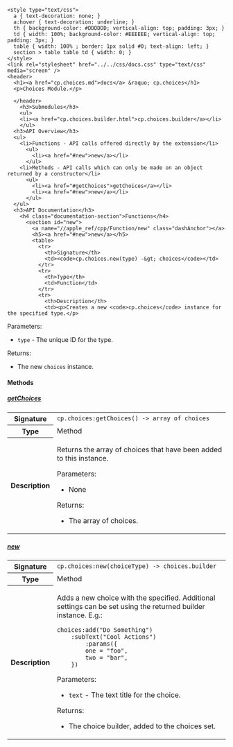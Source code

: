     <style type="text/css">
      a { text-decoration: none; }
      a:hover { text-decoration: underline; }
      th { background-color: #DDDDDD; vertical-align: top; padding: 3px; }
      td { width: 100%; background-color: #EEEEEE; vertical-align: top; padding: 3px; }
      table { width: 100% ; border: 1px solid #0; text-align: left; }
      section > table table td { width: 0; }
    </style>
    <link rel="stylesheet" href="../../css/docs.css" type="text/css" media="screen" />
    <header>
      <h1><a href="cp.choices.md">docs</a> &raquo; cp.choices</h1>
      <p>Choices Module.</p>

      </header>
        <h3>Submodules</h3>
        <ul>
        <li><a href="cp.choices.builder.html">cp.choices.builder</a></li>
        </ul>
      <h3>API Overview</h3>
      <ul>
        <li>Functions - API calls offered directly by the extension</li>
          <ul>
            <li><a href="#new">new</a></li>
          </ul>
        <li>Methods - API calls which can only be made on an object returned by a constructor</li>
          <ul>
            <li><a href="#getChoices">getChoices</a></li>
            <li><a href="#new">new</a></li>
          </ul>
      </ul>
      <h3>API Documentation</h3>
        <h4 class="documentation-section">Functions</h4>
          <section id="new">
            <a name="//apple_ref/cpp/Function/new" class="dashAnchor"></a>
            <h5><a href="#new">new</a></h5>
            <table>
              <tr>
                <th>Signature</th>
                <td><code>cp.choices.new(type) -&gt; choices</code></td>
              </tr>
              <tr>
                <th>Type</th>
                <td>Function</td>
              </tr>
              <tr>
                <th>Description</th>
                <td><p>Creates a new <code>cp.choices</code> instance for the specified type.</p>
<p>Parameters:</p>
<ul>
<li><code>type</code>    - The unique ID for the type.</li>
</ul>
<p>Returns:</p>
<ul>
<li>The new <code>choices</code> instance.</li>
</ul>
</td>
              </tr>
            </table>
          </section>
        <h4 class="documentation-section">Methods</h4>
          <section id="getChoices">
            <a name="//apple_ref/cpp/Method/getChoices" class="dashAnchor"></a>
            <h5><a href="#getChoices">getChoices</a></h5>
            <table>
              <tr>
                <th>Signature</th>
                <td><code>cp.choices:getChoices() -&gt; array of choices</code></td>
              </tr>
              <tr>
                <th>Type</th>
                <td>Method</td>
              </tr>
              <tr>
                <th>Description</th>
                <td><p>Returns the array of choices that have been added to this instance.</p>
<p>Parameters:</p>
<ul>
<li>None</li>
</ul>
<p>Returns:</p>
<ul>
<li>The array of choices.</li>
</ul>
</td>
              </tr>
            </table>
          </section>
          <section id="new">
            <a name="//apple_ref/cpp/Method/new" class="dashAnchor"></a>
            <h5><a href="#new">new</a></h5>
            <table>
              <tr>
                <th>Signature</th>
                <td><code>cp.choices:new(choiceType) -&gt; choices.builder</code></td>
              </tr>
              <tr>
                <th>Type</th>
                <td>Method</td>
              </tr>
              <tr>
                <th>Description</th>
                <td><p>Adds a new choice with the specified. Additional settings
can be set using the returned builder instance. E.g.:</p>

<pre><code>choices:add("Do Something")
    :subText("Cool Actions")
        :params({
        one = "foo",
        two = "bar",
    })</code></pre>
<p>Parameters:</p>
<ul>
<li><code>text</code>   - The text title for the choice.</li>
</ul>
<p>Returns:</p>
<ul>
<li>The choice builder, added to the choices set.</li>
</ul>
</td>
              </tr>
            </table>
          </section>
